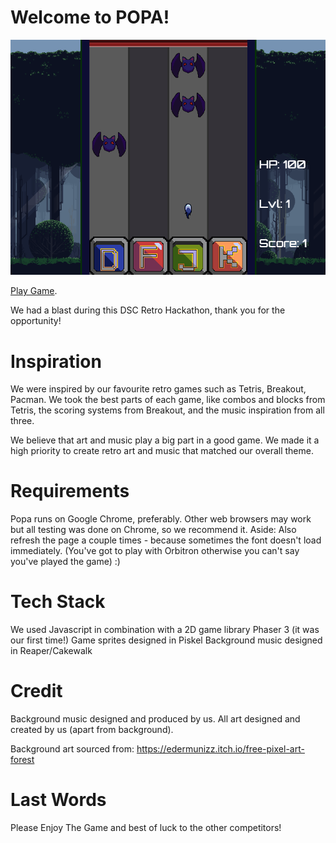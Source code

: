 # Welcome to **POPA**! 

![POPA](assets/popa_display.png?raw=true "Popa")

[Play Game](https://davidngu3.github.io/RetroGameHackathon).


We had a blast during this DSC Retro Hackathon, thank you for the opportunity!

# Inspiration
We were inspired by our favourite retro games such as Tetris, Breakout, Pacman. 
We took the best parts of each game, like combos and blocks from Tetris, the scoring 
systems from Breakout, and the music inspiration from all three.

We believe that art and music play a big part in a good game. We made it a high priority
to create retro art and music that matched our overall theme.

# Requirements
Popa runs on Google Chrome, preferably. Other web browsers may work but all testing was done
on Chrome, so we recommend it. 
Aside: Also refresh the page a couple times - because sometimes the font doesn't load immediately. 
(You've got to play with Orbitron otherwise you can't say you've played the game) :)

# Tech Stack
We used Javascript in combination with a 2D game library Phaser 3 (it was our first time!)
Game sprites designed in Piskel 
Background music designed in Reaper/Cakewalk

# Credit
Background music designed and produced by us.
All art designed and created by us (apart from background).

Background art sourced from: https://edermunizz.itch.io/free-pixel-art-forest

# Last Words
Please Enjoy The Game and best of luck to the other competitors!









